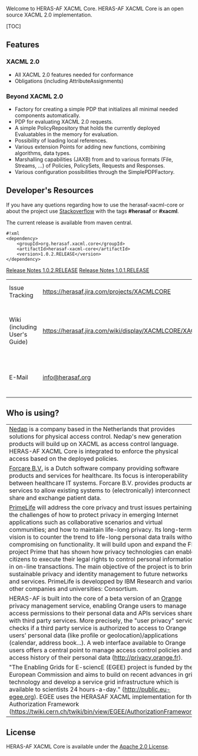 Welcome to HERAS-AF XACML Core.
HERAS-AF XACML Core is an open source XACML 2.0 implementation.


[TOC]

## Features ##

### XACML 2.0 ###
* All XACML 2.0 features needed for conformance
* Obligations (including AttributeAssignments)

### Beyond XACML 2.0 ###
* Factory for creating a simple PDP that initializes all minimal needed components automatically.
* PDP for evaluating XACML 2.0 requests.
* A simple PolicyRepository that holds the currently deployed Evaluatables in the memory for evaluation.
* Possibility of loading local references.
* Various extension Points for adding new functions, combining algorithms, data types.
* Marshalling capabilities (JAXB) from and to various formats (File, Streams, ...) of Policies, PolicySets, Requests and Responses.
* Various configuration possibilities through the SimplePDPFactory.

## Developer's Resources ##
If you have any quetions regarding how to use the herasaf-xacml-core or about the project use [Stackoverflow](http://stackoverflow.com/) with the tags **#herasaf** or **#xacml**.

The current release is available from maven central.
```
#!xml
<dependency>
    <groupId>org.herasaf.xacml.core</groupId>
    <artifactId>herasaf-xacml-core</artifactId>
    <version>1.0.2.RELEASE</version>
</dependency>
```

[Release Notes 1.0.2.RELEASE](https://herasaf.jira.com/projects/XACMLCORE/versions/10530)
[Release Notes 1.0.1.RELEASE](https://herasaf.jira.com/projects/XACMLCORE/versions/10330)

||||
| ------------- | ------------- | ------------- |
| Issue Tracking |https://herasaf.jira.com/projects/XACMLCORE | Create a new issue if you like. |
| Wiki (including User's Guide) | https://herasaf.jira.com/wiki/display/XACMLCORE/XACML+Core+1.0.0.RELEASE | Read our User's Guide about how to use the library. |
| E-Mail | [info@herasaf.org](mailto:info@herasaf.org) | Write us an e-mail, if you have any questions. |


## Who is using? ##
||
| ------------- |
| [Nedap](http://www.nedap.com/) is a company based in the Netherlands that provides solutions for physical access control. Nedap's new generation products will build up on XACML as access control language. HERAS-AF XACML Core is integrated to enforce the physical access based on the deployed policies. |
| [Forcare B.V.](http://www.forcare.nl/) is a Dutch software company providing software products and services for healthcare. Its focus is interoperability between healthcare IT systems. Forcare B.V. provides products and services to allow existing systems to (electronically) interconnect to share and exchange patient data.  |
| [PrimeLife](http://primelife.ercim.eu/) will address the core privacy and trust issues pertaining to the challenges of how to protect privacy in emerging Internet applications such as collaborative scenarios and virtual communities; and how to maintain life-long privacy. Its long-term vision is to counter the trend to life-long personal data trails without compromising on functionality. It will build upon and expand the FP6 project Prime that has shown how privacy technologies can enable citizens to execute their legal rights to control personal information in on-line transactions. The main objective of the project is to bring sustainable privacy and identity management to future networks and services. PrimeLife is developped by IBM Research and various other companies and universities: Consortium. |
| HERAS-AF is built into the core of a beta version of an [Orange](http://www.orange.com) privacy management service, enabling Orange users to manage access permissions to their personal data and APIs services shared with third party services. More precisely, the "user privacy" service checks if a third party service is authorized to access to Orange users' personal data (like profile or geolocation)/applications (calendar, address book...). A web interface available to Orange users offers a central point to manage access control policies and access history of their personal data (http://privacy.orange.fr). |
| "The Enabling Grids for E-sciencE (EGEE) project is funded by the European Commission and aims to build on recent advances in grid technology and develop a service grid infrastructure which is available to scientists 24 hours-a-day." (http://public.eu-egee.org). EGEE uses the HERASAF XACML implementation for their Authorization Framework (https://twiki.cern.ch/twiki/bin/view/EGEE/AuthorizationFramework). |

## License ##
HERAS-AF XACML Core is available under the [Apache 2.0 License](http://www.apache.org/licenses/LICENSE-2.0).